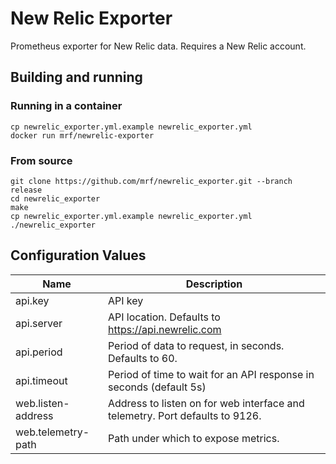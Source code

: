 # New Relic Exporter

Prometheus exporter for New Relic data.
Requires a New Relic account.

## Building and running

### Running in a container

    cp newrelic_exporter.yml.example newrelic_exporter.yml
	docker run mrf/newrelic-exporter

### From source

	git clone https://github.com/mrf/newrelic_exporter.git --branch release
	cd newrelic_exporter
    make
    cp newrelic_exporter.yml.example newrelic_exporter.yml
    ./newrelic_exporter

## Configuration Values 

Name               | Description
-------------------|------------
api.key            | API key
api.server         | API location.  Defaults to https://api.newrelic.com
api.period         | Period of data to request, in seconds.  Defaults to 60.
api.timeout        | Period of time to wait for an API response in seconds (default 5s)
web.listen-address | Address to listen on for web interface and telemetry.  Port defaults to 9126.
web.telemetry-path | Path under which to expose metrics.

